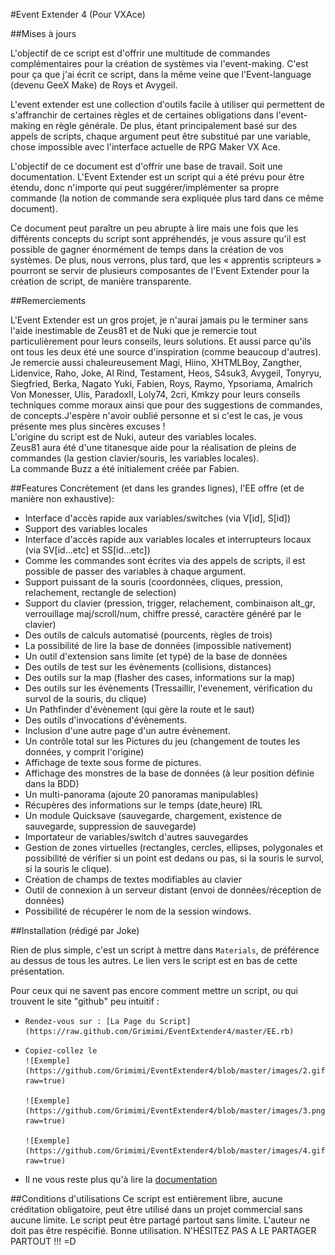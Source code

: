 #Event Extender 4 (Pour VXAce)

##Mises à jours


L'objectif de ce script est d'offrir une multitude de commandes complémentaires pour la création de systèmes via l'event-making. C'est pour ça que j'ai écrit ce script, dans la même veine que l'Event-language (devenu GeeX Make) de Roys et Avygeil. 

L'event extender est une collection d'outils facile à utiliser qui permettent de s'affranchir de certaines règles et de certaines obligations dans l'event-making en règle générale. De plus, étant principalement basé sur des appels de scripts, chaque argument peut être substitué par une variable, chose impossible avec l'interface actuelle de RPG Maker VX Ace. 

L'objectif de ce document est d'offrir une base de travail. Soit une documentation. L'Event Extender est un script qui a été prévu pour être étendu, donc n'importe qui peut suggérer/implémenter sa propre commande (la notion de commande sera expliquée plus tard dans ce même document). 

Ce document peut paraître un peu abrupte à lire mais une fois que les différents concepts du script sont appréhendés, je vous assure qu'il est possible de gagner énormément de temps dans la création de vos systèmes. De plus, nous verrons, plus tard, que les « apprentis scripteurs » pourront se servir de plusieurs composantes de l'Event Extender pour la création de script, de manière transparente. 

##Remerciements

L'Event Extender est un gros projet, je n'aurai jamais pu le terminer sans l'aide inestimable de Zeus81 et de Nuki que je remercie tout particulièrement pour leurs conseils, leurs solutions. Et aussi parce qu'ils ont tous les deux été une source d'inspiration (comme beaucoup d'autres). Je remercie aussi chaleureusement Magi, Hiino, XHTMLBoy, Zangther, Lidenvice, Raho, Joke, Al Rind, Testament, Heos, S4suk3, Avygeil, Tonyryu, Siegfried, Berka, Nagato Yuki, Fabien, Roys, Raymo, Ypsoriama, Amalrich Von Monesser, Ulis, ParadoxII, Loly74, 2cri, Kmkzy pour leurs conseils techniques comme moraux ainsi que pour des suggestions de commandes, de concepts.J'espère n'avoir oublié personne et si c'est le cas, je vous présente mes plus sincères excuses !   
L'origine du script est de Nuki, auteur des variables locales.   
Zeus81 aura été d'une titanesque aide pour la réalisation de pleins de commandes (la gestion clavier/souris, les variables locales).   
La commande Buzz a été initialement créée par Fabien.   

##Features
Concrètement (et dans les grandes lignes), l'EE offre (et de manière non exhaustive): 


*    Interface d'accès rapide aux variables/switches (via V[id], S[id]) 
*    Support des variables locales 
*    Interface d'accès rapide aux variables locales et interrupteurs locaux (via SV[id...etc] et SS[id...etc]) 
*    Comme les commandes sont écrites via des appels de scripts, il est possible de passer des variables à chaque argument. 
*    Support puissant de la souris (coordonnées, cliques, pression, relachement, rectangle de selection) 
*    Support du clavier (pression, trigger, relachement, combinaison alt_gr, verrouillage maj/scroll/num, chiffre pressé, caractère généré par le clavier) 
*    Des outils de calculs automatisé (pourcents, règles de trois) 
*    La possibilité de lire la base de données (impossible nativement) 
*    Un outil d'extension sans limite (et typé) de la base de données 
*    Des outils de test sur les évènements (collisions, distances) 
*    Des outils sur la map (flasher des cases, informations sur la map) 
*    Des outils sur les évènements (Tressaillir, l'evenement, vérification du survol de la souris, du clique) 
*    Un Pathfinder d'évènement (qui gère la route et le saut) 
*    Des outils d'invocations d'évènements. 
*    Inclusion d'une autre page d'un autre évènement. 
*    Un contrôle total sur les Pictures du jeu (changement de toutes les données, y comprit l'origine) 
*    Affichage de texte sous forme de pictures. 
*    Affichage des monstres de la base de données (à leur position définie dans la BDD) 
*    Un multi-panorama (ajoute 20 panoramas manipulables) 
*    Récupères des informations sur le temps (date,heure) IRL 
*    Un module Quicksave (sauvegarde, chargement, existence de sauvegarde, suppression de sauvegarde) 
*    Importateur de variables/switch d'autres sauvegardes 
*    Gestion de zones virtuelles (rectangles, cercles, ellipses, polygonales et possibilité de vérifier si un point est dedans ou pas, si la souris le survol, si la souris le clique). 
*    Création de champs de textes modifiables au clavier 
*    Outil de connexion à un serveur distant (envoi de données/réception de données) 
*    Possibilité de récupérer le nom de la session windows.

##Installation
(rédigé par Joke)


Rien de plus simple, c'est un script à mettre dans `Materials`, de préférence au dessus de tous les autres. Le lien vers le script est en bas de cette présentation. 

Pour ceux qui ne savent pas encore comment mettre un script, ou qui trouvent le site "github" peu intuitif : 
*     Rendez-vous sur : [La Page du Script](https://raw.github.com/Grimimi/EventExtender4/master/EE.rb)
*     Copiez-collez le   
      ![Exemple](https://github.com/Grimimi/EventExtender4/blob/master/images/2.gif?raw=true) 

      ![Exemple](https://github.com/Grimimi/EventExtender4/blob/master/images/3.png?raw=true)  

      ![Exemple](https://github.com/Grimimi/EventExtender4/blob/master/images/4.gif?raw=true)  

*   Il ne vous reste plus qu'à lire la [documentation](https://github.com/Grimimi/EventExtender4/blob/master/Documentation.pdf?raw=true)



##Conditions d'utilisations
Ce script est entièrement libre, aucune créditation obligatoire, peut être utilisé dans un projet commercial sans aucune limite. Le script peut être partagé partout sans limite. L'auteur ne doit pas être respécifié. Bonne utilisation. 
N'HÉSITEZ PAS A LE PARTAGER PARTOUT !!! =D